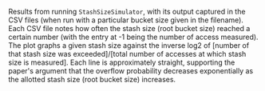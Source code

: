 Results from running `StashSizeSimulator`, with its output captured in the CSV files (when run with a particular bucket size given in the filename). Each CSV file notes how often the stash size (root bucket size) reached a certain number (with the entry at -1 being the number of access measured). The plot graphs a given stash size against the inverse log2 of [number of that stash size was exceeded]/[total number of accesses at which stash size is measured]. Each line is approximately straight, supporting the paper's argument that the overflow probability decreases exponentially as the allotted stash size (root bucket size) increases.
